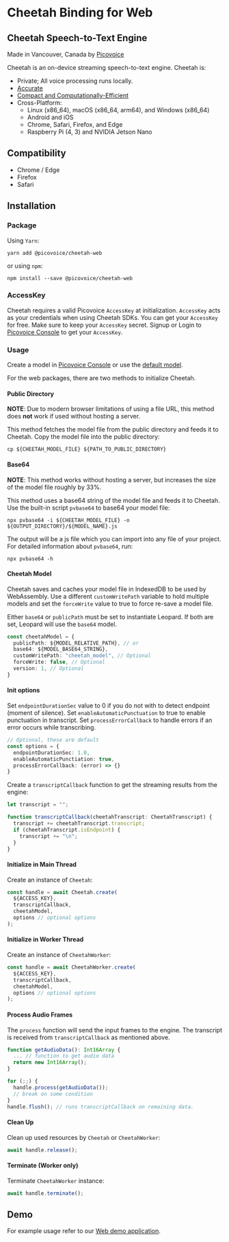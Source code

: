 # Cheetah Binding for Web

## Cheetah Speech-to-Text Engine

Made in Vancouver, Canada by [Picovoice](https://picovoice.ai)

Cheetah is an on-device streaming speech-to-text engine. Cheetah is:

- Private; All voice processing runs locally.
- [Accurate](https://picovoice.ai/docs/benchmark/stt/)
- [Compact and Computationally-Efficient](https://github.com/Picovoice/speech-to-text-benchmark#rtf)
- Cross-Platform:
    - Linux (x86_64), macOS (x86_64, arm64), and Windows (x86_64)
    - Android and iOS
    - Chrome, Safari, Firefox, and Edge
    - Raspberry Pi (4, 3) and NVIDIA Jetson Nano

## Compatibility

- Chrome / Edge
- Firefox
- Safari

## Installation

### Package

Using `Yarn`:

```console
yarn add @picovoice/cheetah-web
```

or using `npm`:

```console
npm install --save @picovoice/cheetah-web
```

### AccessKey

Cheetah requires a valid Picovoice `AccessKey` at initialization. `AccessKey` acts as your credentials when using Cheetah SDKs.
You can get your `AccessKey` for free. Make sure to keep your `AccessKey` secret.
Signup or Login to [Picovoice Console](https://console.picovoice.ai/) to get your `AccessKey`.

### Usage

Create a model in [Picovoice Console](https://console.picovoice.ai/) or use the [default model](https://github.com/Picovoice/cheetah/tree/master/lib/common).

For the web packages, there are two methods to initialize Cheetah.

#### Public Directory

**NOTE**: Due to modern browser limitations of using a file URL, this method does __not__ work if used without hosting a server.

This method fetches the model file from the public directory and feeds it to Cheetah. Copy the model file into the public directory:

```console
cp ${CHEETAH_MODEL_FILE} ${PATH_TO_PUBLIC_DIRECTORY}
```

#### Base64

**NOTE**: This method works without hosting a server, but increases the size of the model file roughly by 33%.

This method uses a base64 string of the model file and feeds it to Cheetah. Use the built-in script `pvbase64` to
base64 your model file:

```console
npx pvbase64 -i ${CHEETAH_MODEL_FILE} -o ${OUTPUT_DIRECTORY}/${MODEL_NAME}.js
```

The output will be a js file which you can import into any file of your project. For detailed information about `pvbase64`,
run:

```console
npx pvbase64 -h
```

#### Cheetah Model

Cheetah saves and caches your model file in IndexedDB to be used by WebAssembly. Use a different `customWritePath` variable
to hold multiple models and set the `forceWrite` value to true to force re-save a model file.

Either `base64` or `publicPath` must be set to instantiate Leopard. If both are set, Leopard will use the `base64` model.

```typescript
const cheetahModel = {
  publicPath: ${MODEL_RELATIVE_PATH}, // or
  base64: ${MODEL_BASE64_STRING},
  customWritePath: "cheetah_model", // Optional
  forceWrite: false, // Optional
  version: 1, // Optional
}
```

#### Init options

Set `endpointDurationSec` value to 0 if you do not with to detect endpoint (moment of silence). Set `enableAutomaticPunctuation` to
true to enable  punctuation in transcript. Set `processErrorCallback` to handle errors if an error occurs while transcribing.

```typescript
// Optional, these are default
const options = {
  endpointDurationSec: 1.0,
  enableAutomaticPunctiation: true,
  processErrorCallback: (error) => {}
}
```

Create a `transcriptCallback` function to get the streaming results
from the engine:

```typescript
let transcript = "";

function transcriptCallback(cheetahTranscript: CheetahTranscript) {
  transcript += cheetahTranscript.transcript;
  if (cheetahTranscript.isEndpoint) {
    transcript += "\n";
  }
}
```

#### Initialize in Main Thread

Create an instance of `Cheetah`:

```typescript
const handle = await Cheetah.create(
  ${ACCESS_KEY},
  transcriptCallback,
  cheetahModel,
  options // optional options
);
```

#### Initialize in Worker Thread

Create an instance of `CheetahWorker`:

```typescript
const handle = await CheetahWorker.create(
  ${ACCESS_KEY},
  transcriptCallback,
  cheetahModel,
  options // optional options
);
```

#### Process Audio Frames

The `process` function will send the input frames to the engine.
The transcript is received from `transcriptCallback` as mentioned above.

```typescript
function getAudioData(): Int16Array {
  ... // function to get audio data
  return new Int16Array();
}

for (;;) {
  handle.process(getAudioData());
  // break on some condition
}
handle.flush(); // runs transcriptCallback on remaining data.
```

#### Clean Up

Clean up used resources by `Cheetah` or `CheetahWorker`:

```typescript
await handle.release();
```

#### Terminate (Worker only)

Terminate `CheetahWorker` instance:

```typescript
await handle.terminate();
```

## Demo

For example usage refer to our [Web demo application](https://github.com/Picovoice/cheetah/tree/master/demo/web).
